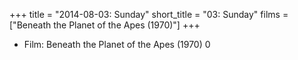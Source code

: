 +++
title = "2014-08-03: Sunday"
short_title = "03: Sunday"
films = ["Beneath the Planet of the Apes (1970)"]
+++


* Film: Beneath the Planet of the Apes (1970) 0
